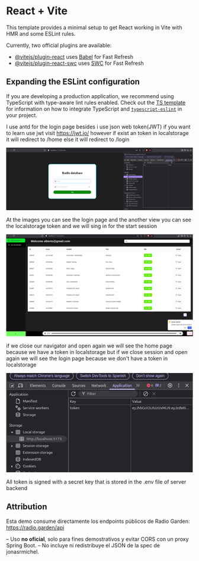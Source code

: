 # React + Vite

This template provides a minimal setup to get React working in Vite with HMR and some ESLint rules.

Currently, two official plugins are available:

- [@vitejs/plugin-react](https://github.com/vitejs/vite-plugin-react/blob/main/packages/plugin-react) uses [Babel](https://babeljs.io/) for Fast Refresh
- [@vitejs/plugin-react-swc](https://github.com/vitejs/vite-plugin-react/blob/main/packages/plugin-react-swc) uses [SWC](https://swc.rs/) for Fast Refresh

## Expanding the ESLint configuration

If you are developing a production application, we recommend using TypeScript with type-aware lint rules enabled. Check out the [TS template](https://github.com/vitejs/vite/tree/main/packages/create-vite/template-react-ts) for information on how to integrate TypeScript and [`typescript-eslint`](https://typescript-eslint.io) in your project.

I use antd for the login page besides i use json web token(JWT) if you want to learn use jwt visit https://jwt.io/ 
however if exist an token in localstorage it will redirect to /home else it will redirect to /login

<img src="src/images/session.png">

At the images you can see the login page and the another view you can see the localstorage token and we will sing in for the start session

<img src="src/images/img.png">

if we close our navigator and open again we will see the home page because we have a token in localstorage
but if we close session and open again we will see the login page because we don't have a token in localstorage

<img src="src/images/token.png">

All token is signed with a secret key that is stored in the .env file of server backend

## Attribution
Esta demo consume directamente los endpoints públicos de Radio Garden:
https://radio.garden/api

– Uso **no oficial**, solo para fines demostrativos y evitar CORS con un proxy Spring Boot.
– No incluye ni redistribuye el JSON de la spec de jonasrmichel.

